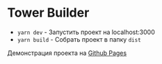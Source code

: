 # Tower Builder

- `yarn dev` - Запустить проект на localhost:3000
- `yarn build` - Собрать проект в папку `dist`

Демонстрация проекта на [Github Pages](https://alexbidenko1998.github.io/tower_builder_game/)
